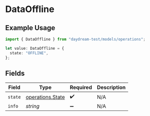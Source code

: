 # DataOffline

## Example Usage

```typescript
import { DataOffline } from "daydream-test/models/operations";

let value: DataOffline = {
  state: "OFFLINE",
};
```

## Fields

| Field                                                | Type                                                 | Required                                             | Description                                          |
| ---------------------------------------------------- | ---------------------------------------------------- | ---------------------------------------------------- | ---------------------------------------------------- |
| `state`                                              | [operations.State](../../models/operations/state.md) | :heavy_check_mark:                                   | N/A                                                  |
| `info`                                               | *string*                                             | :heavy_minus_sign:                                   | N/A                                                  |